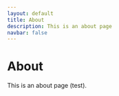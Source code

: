 ```yaml
---
layout: default
title: About
description: This is an about page
navbar: false
---
```

# About
This is an about page (test).